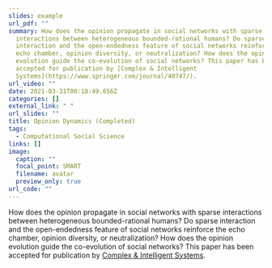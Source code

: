 ```yaml
---
slides: example
url_pdf: ""
summary: How does the opinion propagate in social networks with sparse
  interactions between heterogeneous bounded-rational humans? Do sparse
  interaction and the open-endedness feature of social networks reinforce the
  echo chamber, opinion diversity, or neutralization? How does the opinion
  evolution guide the co-evolution of social networks? This paper has been
  accepted for publication by [Complex & Intelligent
  Systems](https://www.springer.com/journal/40747/).
url_video: ""
date: 2021-03-31T00:18:49.656Z
categories: []
external_link: " "
url_slides: ""
title: Opinion Dynamics (Completed)
tags:
  - Computational Social Science
links: []
image:
  caption: ""
  focal_point: SMART
  filename: avatar
  preview_only: true
url_code: ""
---
```

How does the opinion propagate in social networks with sparse interactions between heterogeneous bounded-rational humans? Do sparse interaction and the open-endedness feature of social networks reinforce the echo chamber, opinion diversity, or neutralization? How does the opinion evolution guide the co-evolution of social networks? This paper has been accepted for publication by [Complex & Intelligent Systems](https://www.springer.com/journal/40747/).